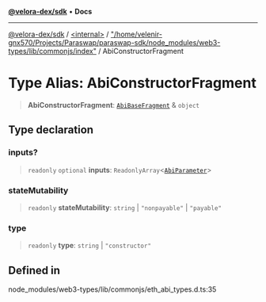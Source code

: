 [**@velora-dex/sdk**](../../../../README.md) • **Docs**

***

[@velora-dex/sdk](../../../../globals.md) / [\<internal\>](../../../README.md) / ["/home/velenir-gnx570/Projects/Paraswap/paraswap-sdk/node\_modules/web3-types/lib/commonjs/index"](../README.md) / AbiConstructorFragment

# Type Alias: AbiConstructorFragment

> **AbiConstructorFragment**: [`AbiBaseFragment`](AbiBaseFragment.md) & `object`

## Type declaration

### inputs?

> `readonly` `optional` **inputs**: `ReadonlyArray`\<[`AbiParameter`](AbiParameter.md)\>

### stateMutability

> `readonly` **stateMutability**: `string` \| `"nonpayable"` \| `"payable"`

### type

> `readonly` **type**: `string` \| `"constructor"`

## Defined in

node\_modules/web3-types/lib/commonjs/eth\_abi\_types.d.ts:35
